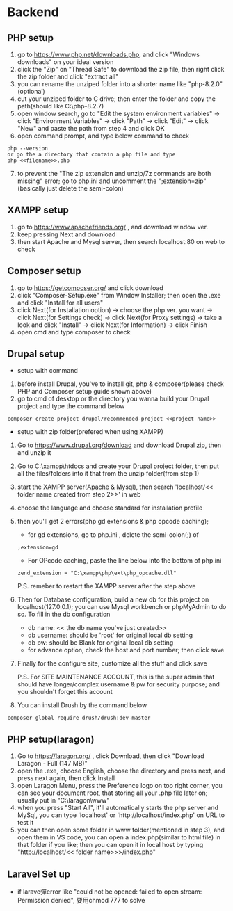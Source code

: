 # Backend
## PHP setup
1. go to https://www.php.net/downloads.php, and click "Windows downloads" on your ideal version
2. click the "Zip" on "Thread Safe" to download the zip file, then right click the zip folder and click "extract all"
3. you can rename the unziped folder into a shorter name like "php-8.2.0" (optional)
4. cut your unziped folder to C drive; then enter the folder and copy the path(should like C:\php-8.2.7)
5. open window search, go to "Edit the system environment variables" -> click "Environment Variables" -> click "Path" -> click "Edit" -> click "New" and paste the path from step 4 and click OK
6. open command prompt, and type below command to check
```
php --version
or go the a directory that contain a php file and type
php <<filename>>.php
```
7. to prevent the "The zip extension and unzip/7z commands are both missing" error; go to php.ini and uncomment the ";extension=zip"(basically just delete the semi-colon)

## XAMPP setup
1. go to https://www.apachefriends.org/ , and download window ver.
2. keep pressing Next and download
3. then start Apache and Mysql server, then search localhost:80 on web to check

## Composer setup
1. go to https://getcomposer.org/ and click download
2. click "Composer-Setup.exe" from Window Installer; then open the .exe and click "Install for all users"
3. click Next(for Installation option) -> choose the php ver. you want -> click Next(for Settings check) -> click Next(for Proxy settings) -> take a look and click "Install" -> click Next(for Information) -> click Finish
4. open cmd and type composer to check

## Drupal setup
- setup with command
1. before install Drupal, you've to install git, php & composer(please check PHP and Composer setup guide shown above)
2. go to cmd of desktop or the directory you wanna build your Drupal project and type the command below
```
composer create-project drupal/recommended-project <<project name>>
```
- setup with zip folder(prefered when using XAMPP)
1. Go to https://www.drupal.org/download and download Drupal zip, then and unzip it
2. Go to C:\xampp\htdocs and create your Drupal project folder, then put all the files/folders into it that from the unzip folder(from step 1)
3. start the XAMPP server(Apache & Mysql), then search 'localhost/<< folder name created from step 2>>' in web
4. choose the language and choose standard for installation profile
5. then you'll get 2 errors(php gd extensions & php opcode caching);
    - for gd extensions, go to php.ini , delete the semi-colon(;) of
    ```
    ;extension=gd
    ```
    - For OPcode caching, paste the line below into the bottom of php.ini
    ```
    zend_extension = "C:\xampp\php\ext\php_opcache.dll"
    ```
    P.S. remeber to restart the XAMPP server after the step above
6. Then for Database configuration, build a new db for this project on localhost(127.0.0.1); you can use Mysql workbench or phpMyAdmin to do so. To fill in the db configuration
    - db name: << the db name you've just created>>
    - db username: should be 'root' for original local db setting
    - db pw: should be Blank for original local db setting
    - for advance option, check the host and port number; then click save
7. Finally for the configure site, customize all the stuff and click save

    P.S. For SITE MAINTENANCE ACCOUNT, this is the super admin that should have longer/complex username & pw for security purpose; and you shouldn't forget this account
8. You can install Drush by the command below
```
composer global require drush/drush:dev-master
```

## PHP setup(laragon)
1. Go to https://laragon.org/ , click Download, then click "Download Laragon - Full (147 MB)"
2. open the .exe, choose English, choose the directory and press next, and press next again, then click Install
3. open Laragon Menu, press the Preference logo on top right corner, you can see your document root, that storing all your .php file later on; usually put in "C:\laragon\www"
4. when you press "Start All", it'll automatically starts the php server and MySql, you can type 'localhost' or 'http://localhost/index.php' on URL to test it
5. you can then open some folder in www folder(mentioned in step 3), and open them in VS code, you can open a index.php(similar to html file) in that folder if you like; then you can open it in local host by typing "http://localhost/<< folder name>>>/index.php"


## Laravel Set up
- if larave彈error like "could not be opened: failed to open stream: Permission denied", 要用chmod 777 to solve